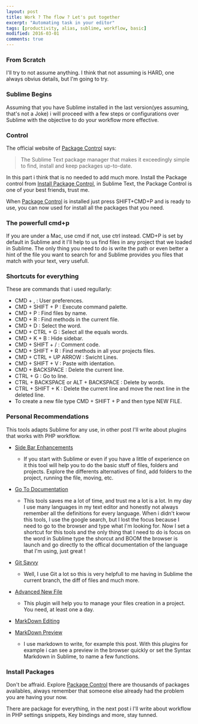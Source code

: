 ```yaml
---
layout: post
title: Work ? The flow ? Let's put together
excerpt: "Automating task in your editor"
tags: [productivity, alias, sublime, workflow, basic]
modified: 2016-03-01
comments: true
---
```


### From Scratch

I'll try to not assume anything. I think that not assuming is HARD, one always obvius details, but I'm going to try.

### Sublime Begins

Assuming that you have Sublime installed in the last version(yes assuming, that's not a Joke) i will proceed with a few steps or configurations over Sublime with the objective to do your workflow more effective.

### Control

The official website of [Package Control](https://packagecontrol.io/) says:

>The Sublime Text package manager that makes it exceedingly simple to find, install and keep packages up-to-date.

In this part i think that is no needed to add much more. Install the Package control from [Install Package Control](https://packagecontrol.io/installation), in Sublime Text, the Package Control is one of your best friends, trust me.

When [Package Control](https://packagecontrol.io/) is installed just press SHIFT+CMD+P and is ready to use, you can now used for install all the packages that you need.

### The powerfull cmd+p

If you are under a Mac, use cmd if not, use ctrl instead. CMD+P is set by default in Sublime and it I'll help to us find files in any project that we loaded in Sublime. The only thing you need to do is write the path or even better a hint of the file you want to search for and Sublime provides you files that match with your text, very usefull.

### Shortcuts for everything

These are commands that i used regullarly:

- CMD + , : User preferences.
- CMD + SHIFT + P : Execute command palette.
- CMD + P : Find files by name.
- CMD + R : Find methods in the current file.
- CMD + D : Select the word.
- CMD + CTRL + G : Select all the equals words.
- CMD + K + B : Hide sidebar.
- CMD + SHIFT + / : Comment code.
- CMD + SHIFT + R : Find methods in all your projects files.
- CMD + CTRL + UP ARROW : Swicht Lines.
- CMD + SHIFT + V : Paste with identation.
- CMD + BACKSPACE : Delete the current line.
- CTRL + G : Go to line.
- CTRL + BACKSPACE  or ALT + BACKSPACE : Delete by words.
- CTRL + SHIFT + K : Delete the current line and move the next line in the deleted line.
- To create a new file type CMD + SHIFT + P and then type NEW FILE.


### Personal Recommendations

This tools adapts Sublime for any use, in other post I'll write about plugins that works with PHP workflow.

- [Side Bar Enhancements](https://github.com/titoBouzout/SideBarEnhancements)
    + If you start with Sublime or even if you have a little of experience on it this tool will help you to do the basic stuff of files, folders and projects. Explore the differents alternatives of find, add folders to the project, running the file, moving, etc.

- [Go To Documentation](https://github.com/kemayo/sublime-text-2-goto-documentation)
    + This tools saves me a lot of time, and trust me a lot is a lot. In my day I use many languages in my text editor and honestly not always remember all the definitions for every language. When i didn't kwow this tools, I use the google search, but I lost the focus because I need to go to the browser and type what I'm looking for. Now I set a shortcut for this tools and the only thing that I need to do is focus on the word in Sublime type the shorcut and BOOM the browser is launch and go directly to the offical documentation of the language that I'm using, just great !

- [Git Savvy](https://github.com/divmain/GitSavvy)
    + Well, I use Git a lot so this is very helpfull to me having in Sublime the current branch, the diff of files and much more.

- [Advanced New File](https://github.com/skuroda/Sublime-AdvancedNewFil)
    + This plugin will help you to manage your files creation in a project. You need, at least one a day.

- [MarkDown Editing](https://github.com/SublimeText-Markdown/MarkdownEditing)
- [MarkDown Preview](https://github.com/revolunet/sublimetext-markdown-preview)
    + I use markdown to write, for example this post. With this plugins for example i can see a preview in the browser quickly or set the Syntax Markdown in Sublime, to name a few functions.

### Install Packages

Don't be affraid. Explore [Package Control](https://packagecontrol.io/) there are thousands of packages availables, always remember that someone else already had the problem you are having your now.

There are package for everything, in the next post i I'll write about workflow in PHP settings snippets, Key bindings and more, stay tunned.
